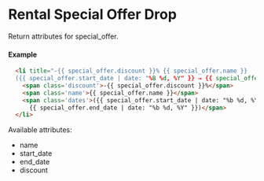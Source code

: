 # Rental Special Offer Drop

Return attributes for special_offer.

#### Example

~~~ html
  <li title="-{{ special_offer.discount }}% {{ special_offer.name }}
  ({{ special_offer.start_date | date: "%B %d, %Y" }} → {{ special_offer.end_date | date: "%B %d, %Y" }})">
    <span class='discount'>-{{ special_offer.discount }}%</span>
    <span class='name'>{{ special_offer.name }}</span>
    <span class='dates'>({{ special_offer.start_date | date: "%b %d, %Y" }} →
      {{ special_offer.end_date | date: "%b %d, %Y" }})</span>
  </li>
~~~

Available attributes:

* name
* start_date
* end_date
* discount
